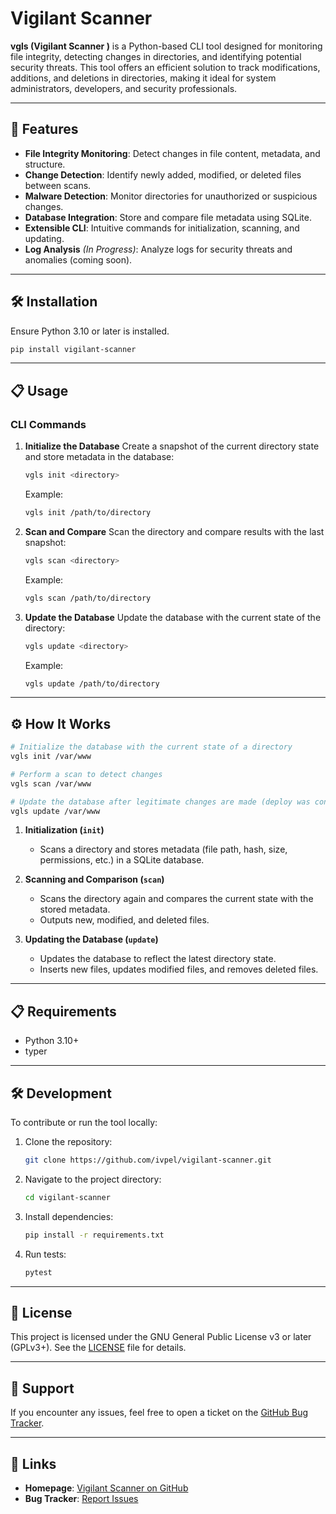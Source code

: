 # Vigilant Scanner

**vgls (Vigilant Scanner )** is a Python-based CLI tool designed for monitoring file integrity, detecting changes in directories, and identifying potential security threats. This tool offers an efficient solution to track modifications, additions, and deletions in directories, making it ideal for system administrators, developers, and security professionals.

---

## 🚀 Features

- **File Integrity Monitoring**: Detect changes in file content, metadata, and structure.
- **Change Detection**: Identify newly added, modified, or deleted files between scans.
- **Malware Detection**: Monitor directories for unauthorized or suspicious changes.
- **Database Integration**: Store and compare file metadata using SQLite.
- **Extensible CLI**: Intuitive commands for initialization, scanning, and updating.
- **Log Analysis** *(In Progress)*: Analyze logs for security threats and anomalies (coming soon).

---

## 🛠 Installation

Ensure Python 3.10 or later is installed.
```bash
pip install vigilant-scanner
```

---

## 📋 Usage

### CLI Commands

1. **Initialize the Database**
   Create a snapshot of the current directory state and store metadata in the database:
   ```bash
   vgls init <directory>
   ```
   Example:
   ```bash
   vgls init /path/to/directory
   ```

2. **Scan and Compare**
   Scan the directory and compare results with the last snapshot:
   ```bash
   vgls scan <directory>
   ```
   Example:
   ```bash
   vgls scan /path/to/directory
   ```

3. **Update the Database**
   Update the database with the current state of the directory:
   ```bash
   vgls update <directory>
   ```
   Example:
   ```bash
   vgls update /path/to/directory
   ```

---

## ⚙️ How It Works

```bash
# Initialize the database with the current state of a directory
vgls init /var/www

# Perform a scan to detect changes
vgls scan /var/www

# Update the database after legitimate changes are made (deploy was conducted etc.)
vgls update /var/www
```

1. **Initialization (`init`)**
   - Scans a directory and stores metadata (file path, hash, size, permissions, etc.) in a SQLite database.

2. **Scanning and Comparison (`scan`)**
   - Scans the directory again and compares the current state with the stored metadata.
   - Outputs new, modified, and deleted files.

3. **Updating the Database (`update`)**
   - Updates the database to reflect the latest directory state.
   - Inserts new files, updates modified files, and removes deleted files.


---

## 📋 Requirements

- Python 3.10+
- typer

---

## 🛠 Development

To contribute or run the tool locally:

1. Clone the repository:
   ```bash
   git clone https://github.com/ivpel/vigilant-scanner.git
   ```

2. Navigate to the project directory:
   ```bash
   cd vigilant-scanner
   ```

3. Install dependencies:
   ```bash
   pip install -r requirements.txt
   ```

4. Run tests:
   ```bash
   pytest
   ```

---

## 📜 License

This project is licensed under the GNU General Public License v3 or later (GPLv3+). See the [LICENSE](LICENSE) file for details.

---

## 💬 Support

If you encounter any issues, feel free to open a ticket on the [GitHub Bug Tracker](https://github.com/ivpel/vigilant-scanner/issues).

---

## 🔗 Links

- **Homepage**: [Vigilant Scanner on GitHub](https://github.com/ivpel/vigilant-scanner)
- **Bug Tracker**: [Report Issues](https://github.com/ivpel/vigilant-scanner/issues)

